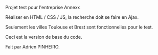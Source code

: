 Projet test pour l'entreprise Annexx

Réaliser en HTML / CSS / JS, la recherche doit se faire en Ajax.

Seulement les villes Toulouse et Brest sont fonctionnelles pour le test.

Ceci est la version de base du code.

Fait par Adrien PINHEIRO.
